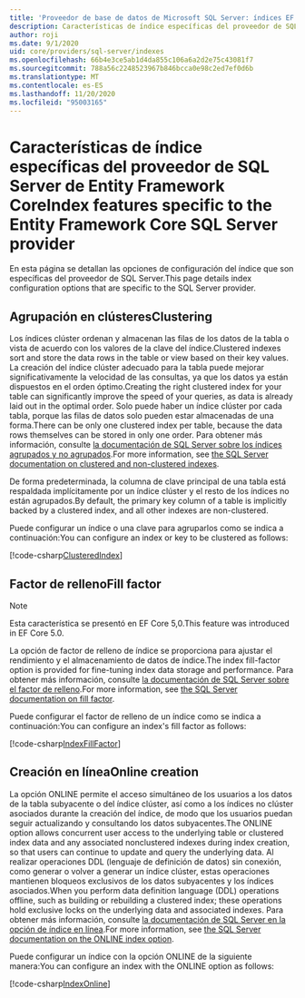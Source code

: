 ```yaml
---
title: 'Proveedor de base de datos de Microsoft SQL Server: índices EF Core'
description: Características de índice específicas del proveedor de SQL Server de Entity Framework Core
author: roji
ms.date: 9/1/2020
uid: core/providers/sql-server/indexes
ms.openlocfilehash: 66b4e3ce5ab1d4da855c106a6a2d2e75c43081f7
ms.sourcegitcommit: 788a56c2248523967b846bcca0e98c2ed7ef0d6b
ms.translationtype: MT
ms.contentlocale: es-ES
ms.lasthandoff: 11/20/2020
ms.locfileid: "95003165"
---
```

# <a name="index-features-specific-to-the-entity-framework-core-sql-server-provider"></a><span data-ttu-id="e0ae5-103">Características de índice específicas del proveedor de SQL Server de Entity Framework Core</span><span class="sxs-lookup"><span data-stu-id="e0ae5-103">Index features specific to the Entity Framework Core SQL Server provider</span></span>

<span data-ttu-id="e0ae5-104">En esta página se detallan las opciones de configuración del índice que son específicas del proveedor de SQL Server.</span><span class="sxs-lookup"><span data-stu-id="e0ae5-104">This page details index configuration options that are specific to the SQL Server provider.</span></span>

## <a name="clustering"></a><span data-ttu-id="e0ae5-105">Agrupación en clústeres</span><span class="sxs-lookup"><span data-stu-id="e0ae5-105">Clustering</span></span>

<span data-ttu-id="e0ae5-106">Los índices clúster ordenan y almacenan las filas de los datos de la tabla o vista de acuerdo con los valores de la clave del índice.</span><span class="sxs-lookup"><span data-stu-id="e0ae5-106">Clustered indexes sort and store the data rows in the table or view based on their key values.</span></span> <span data-ttu-id="e0ae5-107">La creación del índice clúster adecuado para la tabla puede mejorar significativamente la velocidad de las consultas, ya que los datos ya están dispuestos en el orden óptimo.</span><span class="sxs-lookup"><span data-stu-id="e0ae5-107">Creating the right clustered index for your table can significantly improve the speed of your queries, as data is already laid out in the optimal order.</span></span> <span data-ttu-id="e0ae5-108">Solo puede haber un índice clúster por cada tabla, porque las filas de datos solo pueden estar almacenadas de una forma.</span><span class="sxs-lookup"><span data-stu-id="e0ae5-108">There can be only one clustered index per table, because the data rows themselves can be stored in only one order.</span></span> <span data-ttu-id="e0ae5-109">Para obtener más información, consulte [la documentación de SQL Server sobre los índices agrupados y no agrupados](/sql/relational-databases/indexes/clustered-and-nonclustered-indexes-described).</span><span class="sxs-lookup"><span data-stu-id="e0ae5-109">For more information, see [the SQL Server documentation on clustered and non-clustered indexes](/sql/relational-databases/indexes/clustered-and-nonclustered-indexes-described).</span></span>

<span data-ttu-id="e0ae5-110">De forma predeterminada, la columna de clave principal de una tabla está respaldada implícitamente por un índice clúster y el resto de los índices no están agrupados.</span><span class="sxs-lookup"><span data-stu-id="e0ae5-110">By default, the primary key column of a table is implicitly backed by a clustered index, and all other indexes are non-clustered.</span></span>

<span data-ttu-id="e0ae5-111">Puede configurar un índice o una clave para agruparlos como se indica a continuación:</span><span class="sxs-lookup"><span data-stu-id="e0ae5-111">You can configure an index or key to be clustered as follows:</span></span>

[!code-csharp[ClusteredIndex](../../../../samples/core/SqlServer/Indexes/ClusteredIndexContext.cs?name=ClusteredIndex)]

## <a name="fill-factor"></a><span data-ttu-id="e0ae5-112">Factor de relleno</span><span class="sxs-lookup"><span data-stu-id="e0ae5-112">Fill factor</span></span>

> [!NOTE]
> <span data-ttu-id="e0ae5-113">Esta característica se presentó en EF Core 5,0.</span><span class="sxs-lookup"><span data-stu-id="e0ae5-113">This feature was introduced in EF Core 5.0.</span></span>

<span data-ttu-id="e0ae5-114">La opción de factor de relleno de índice se proporciona para ajustar el rendimiento y el almacenamiento de datos de índice.</span><span class="sxs-lookup"><span data-stu-id="e0ae5-114">The index fill-factor option is provided for fine-tuning index data storage and performance.</span></span> <span data-ttu-id="e0ae5-115">Para obtener más información, consulte [la documentación de SQL Server sobre el factor de relleno](/sql/relational-databases/indexes/specify-fill-factor-for-an-index).</span><span class="sxs-lookup"><span data-stu-id="e0ae5-115">For more information, see [the SQL Server documentation on fill factor](/sql/relational-databases/indexes/specify-fill-factor-for-an-index).</span></span>

<span data-ttu-id="e0ae5-116">Puede configurar el factor de relleno de un índice como se indica a continuación:</span><span class="sxs-lookup"><span data-stu-id="e0ae5-116">You can configure an index's fill factor as follows:</span></span>

[!code-csharp[IndexFillFactor](../../../../samples/core/SqlServer/Indexes/IndexFillFactorContext.cs?name=IndexFillFactor)]

## <a name="online-creation"></a><span data-ttu-id="e0ae5-117">Creación en línea</span><span class="sxs-lookup"><span data-stu-id="e0ae5-117">Online creation</span></span>

<span data-ttu-id="e0ae5-118">La opción ONLINE permite el acceso simultáneo de los usuarios a los datos de la tabla subyacente o del índice clúster, así como a los índices no clúster asociados durante la creación del índice, de modo que los usuarios puedan seguir actualizando y consultando los datos subyacentes.</span><span class="sxs-lookup"><span data-stu-id="e0ae5-118">The ONLINE option allows concurrent user access to the underlying table or clustered index data and any associated nonclustered indexes during index creation, so that users can continue to update and query the underlying data.</span></span> <span data-ttu-id="e0ae5-119">Al realizar operaciones DDL (lenguaje de definición de datos) sin conexión, como generar o volver a generar un índice clúster, estas operaciones mantienen bloqueos exclusivos de los datos subyacentes y los índices asociados.</span><span class="sxs-lookup"><span data-stu-id="e0ae5-119">When you perform data definition language (DDL) operations offline, such as building or rebuilding a clustered index; these operations hold exclusive locks on the underlying data and associated indexes.</span></span> <span data-ttu-id="e0ae5-120">Para obtener más información, consulte [la documentación de SQL Server en la opción de índice en línea](/sql/relational-databases/indexes/perform-index-operations-online).</span><span class="sxs-lookup"><span data-stu-id="e0ae5-120">For more information, see [the SQL Server documentation on the ONLINE index option](/sql/relational-databases/indexes/perform-index-operations-online).</span></span>

<span data-ttu-id="e0ae5-121">Puede configurar un índice con la opción ONLINE de la siguiente manera:</span><span class="sxs-lookup"><span data-stu-id="e0ae5-121">You can configure an index with the ONLINE option as follows:</span></span>

[!code-csharp[IndexOnline](../../../../samples/core/SqlServer/Indexes/IndexOnlineContext.cs?name=IndexOnline)]
